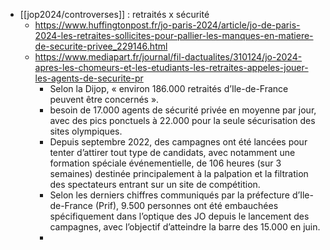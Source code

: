- [[jop2024/controverses]] : retraités x sécurité
	- https://www.huffingtonpost.fr/jo-paris-2024/article/jo-de-paris-2024-les-retraites-sollicites-pour-pallier-les-manques-en-matiere-de-securite-privee_229146.html
	- https://www.mediapart.fr/journal/fil-dactualites/310124/jo-2024-apres-les-chomeurs-et-les-etudiants-les-retraites-appeles-jouer-les-agents-de-securite-pr
		- Selon la Dijop, « environ 186.000 retraités d’Ile-de-France peuvent être concernés ».
		- besoin de 17.000 agents de sécurité privée en moyenne par jour, avec des pics ponctuels à 22.000 pour la seule sécurisation des sites olympiques.
		- Depuis septembre 2022, des campagnes ont été lancées pour tenter d’attirer tout type de candidats, avec notamment une formation spéciale événementielle, de 106 heures (sur 3 semaines) destinée principalement à la palpation et la filtration des spectateurs entrant sur un site de compétition.
		- Selon les derniers chiffres communiqués par la préfecture 
		  d’Ile-de-France (Prif), 9.500 personnes ont été embauchées 
		  spécifiquement dans l’optique des JO depuis le lancement des campagnes, 
		  avec l’objectif d’atteindre la barre des 15.000 en juin.
		-